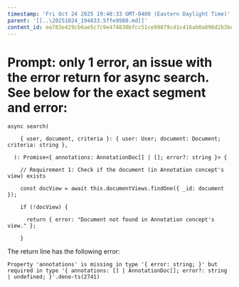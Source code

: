 ```yaml
---
timestamp: 'Fri Oct 24 2025 19:48:33 GMT-0400 (Eastern Daylight Time)'
parent: '[[..\20251024_194833.5ffe9980.md]]'
content_id: ea783e429cb6ae5c7c9e474830bfcc51ce99879cd1c416ab0a896d2b3be2713e
---
```


# Prompt: only 1 error, an issue with the error return for async search. See below for the exact segment and error:

```
async search(

    { user, document, criteria }: { user: User; document: Document; criteria: string },

  ): Promise<{ annotations: AnnotationDoc[] | []; error?: string }> {

    // Requirement 1: Check if the document (in Annotation concept's view) exists

    const docView = await this.documentViews.findOne({ _id: document });

    if (!docView) {

      return { error: "Document not found in Annotation concept's view." };

    }
```

The return line has the following error:

```
Property 'annotations' is missing in type '{ error: string; }' but required in type '{ annotations: [] | AnnotationDoc[]; error?: string | undefined; }'.deno-ts(2741)
```
